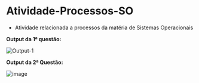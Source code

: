 # Atividade-Processos-SO

* Atividade relacionada a processos da matéria de Sistemas Operacionais

**Output da 1ª questão:**

![Output-1](https://user-images.githubusercontent.com/50715776/145262294-c81c554c-bcb0-483b-94fd-8c9ee2fd8c24.png)


**Output da 2ª Questão:**

![image](https://user-images.githubusercontent.com/50715776/145317404-5de31e99-3dac-4a21-bffb-b1d5e359b90d.png)
